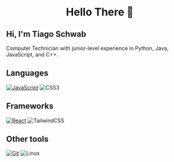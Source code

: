 <h1 align="center">Hello There  🧙</h1>

## Hi, I'm Tiago Schwab

Computer Technician with junior-level experience in Python, Java, JavaScript, and C++.

## Languages

[![JavaScript](https://img.shields.io/badge/JavaScript-0D1117?style=for-the-badge&logo=javascript&logoColor=white)](https://www.javascript.com/)
![CSS3](https://img.shields.io/badge/css3-0D1117.svg?style=for-the-badge&logo=css3&logoColor=white)

## Frameworks

[![React](https://img.shields.io/badge/React-0D1117?style=for-the-badge&logo=react&logoColor=white)](https://reactjs.org/)
![TailwindCSS](https://img.shields.io/badge/tailwindcss-0D1117.svg?style=for-the-badge&logo=tailwind-css&logoColor=white)

## Other tools

[![Git](https://img.shields.io/badge/Git-0D1117?style=for-the-badge&logo=git&logoColor=white)](https://git-scm.com/)
![Linux](https://img.shields.io/badge/Linux-0D1117?style=for-the-badge&logo=linux&logoColor=white)
